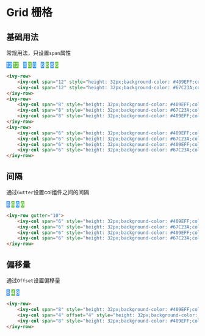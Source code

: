 # Grid 栅格

## 基础用法

常规用法，只设置`span`属性

<ivy-row>
    <ivy-col span="12" style="height: 32px;background-color: #409EFF;color: white;">12</ivy-col>
    <ivy-col span="12" style="height: 32px;background-color: #67C23A;color: white;">12</ivy-col>
</ivy-row>
&nbsp;
<ivy-row>
    <ivy-col span="8" style="height: 32px;background-color: #409EFF;color: white;">8</ivy-col>
    <ivy-col span="8" style="height: 32px;background-color: #67C23A;color: white;">8</ivy-col>
    <ivy-col span="8" style="height: 32px;background-color: #409EFF;color: white;">8</ivy-col>
</ivy-row>
&nbsp;
<ivy-row>
    <ivy-col span="6" style="height: 32px;background-color: #409EFF;color: white;">6</ivy-col>
    <ivy-col span="6" style="height: 32px;background-color: #67C23A;color: white;">6</ivy-col>
    <ivy-col span="6" style="height: 32px;background-color: #409EFF;color: white;">6</ivy-col>
    <ivy-col span="6" style="height: 32px;background-color: #67C23A;color: white;">6</ivy-col>
</ivy-row>

```html
<ivy-row>
    <ivy-col span="12" style="height: 32px;background-color: #409EFF;color: white;">12</ivy-col>
    <ivy-col span="12" style="height: 32px;background-color: #67C23A;color: white;">12</ivy-col>
</ivy-row>
<ivy-row>
    <ivy-col span="8" style="height: 32px;background-color: #409EFF;color: white;">8</ivy-col>
    <ivy-col span="8" style="height: 32px;background-color: #67C23A;color: white;">8</ivy-col>
    <ivy-col span="8" style="height: 32px;background-color: #409EFF;color: white;">8</ivy-col>
</ivy-row>
<ivy-row>
    <ivy-col span="6" style="height: 32px;background-color: #409EFF;color: white;">6</ivy-col>
    <ivy-col span="6" style="height: 32px;background-color: #67C23A;color: white;">6</ivy-col>
    <ivy-col span="6" style="height: 32px;background-color: #409EFF;color: white;">6</ivy-col>
    <ivy-col span="6" style="height: 32px;background-color: #67C23A;color: white;">6</ivy-col>
</ivy-row>
```

## 间隔

通过`Gutter`设置col组件之间的间隔

<ivy-row gutter="10">
    <ivy-col span="6" style="height: 32px;background-color: #409EFF;color: white;">6</ivy-col>
    <ivy-col span="6" style="height: 32px;background-color: #67C23A;color: white;">6</ivy-col>
    <ivy-col span="6" style="height: 32px;background-color: #409EFF;color: white;">6</ivy-col>
    <ivy-col span="6" style="height: 32px;background-color: #67C23A;color: white;">6</ivy-col>
</ivy-row>

```html
<ivy-row gutter="10">
    <ivy-col span="6" style="height: 32px;background-color: #409EFF;color: white;">6</ivy-col>
    <ivy-col span="6" style="height: 32px;background-color: #67C23A;color: white;">6</ivy-col>
    <ivy-col span="6" style="height: 32px;background-color: #409EFF;color: white;">6</ivy-col>
    <ivy-col span="6" style="height: 32px;background-color: #67C23A;color: white;">6</ivy-col>
</ivy-row>
```

## 偏移量

通过`Offset`设置偏移量

<ivy-row>
    <ivy-col span="8" style="height: 32px;background-color: #409EFF;color: white;">8</ivy-col>
    <ivy-col span="4" offset="4" style="height: 32px;background-color: #67C23A;color: white;">4</ivy-col>
    <ivy-col span="8" style="height: 32px;background-color: #409EFF;color: white;">8</ivy-col>
</ivy-row>

```html
<ivy-row>
    <ivy-col span="8" style="height: 32px;background-color: #409EFF;color: white;">8</ivy-col>
    <ivy-col span="4" offset="4" style="height: 32px;background-color: #67C23A;color: white;">4</ivy-col>
    <ivy-col span="8" style="height: 32px;background-color: #409EFF;color: white;">8</ivy-col>
</ivy-row>
```
